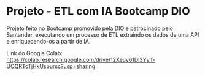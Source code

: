 # Projeto - ETL com IA Bootcamp DIO

Projeto feito no Bootcamp promovido pela DIO e patrocinado pelo Santander, executando um processo de ETL extraindo os dados de uma API e enriquecendo-os a partir de IA.

Link do Google Colab: https://colab.research.google.com/drive/12Xeuy61Dl3Yyif-UOQRTcTjHkUspursc?usp=sharing
